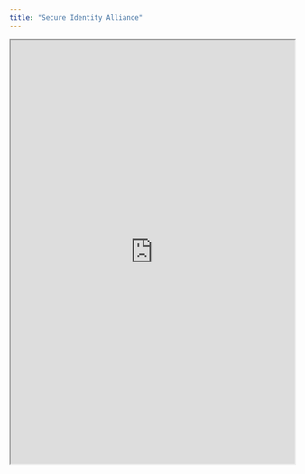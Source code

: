 ```yaml
---
title: "Secure Identity Alliance"
---
```



<iframe height="750" width="100%" src="https://ewelton.github.io/ktest/wiki.html#Secure%20Identity%20Alliance"></iframe>
